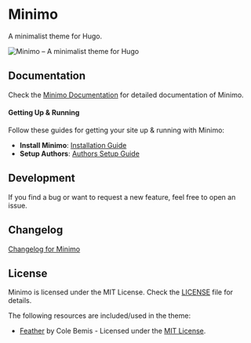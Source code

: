 # Minimo

A minimalist theme for Hugo.

![Minimo – A minimalist theme for Hugo](https://raw.githubusercontent.com/marcosci/minimo/master/images/tn.png)

## Documentation

Check the [Minimo Documentation](https://minimo.netlify.com/docs/) for detailed documentation of Minimo.

#### Getting Up & Running

Follow these guides for getting your site up & running with Minimo:

- **Install Minimo**: [Installation Guide](https://minimo.netlify.com/docs/installation)
- **Setup Authors**: [Authors Setup Guide](https://minimo.netlify.com/docs/authors)

## Development

If you find a bug or want to request a new feature, feel free to open an issue.

## Changelog

[Changelog for Minimo](https://github.com/marcosci/minimo/blob/master/CHANGELOG.md)

## License
Minimo is licensed under the MIT License. Check the [LICENSE](https://github.com/marcosci/minimo/blob/master/LICENSE) file for details.

The following resources are included/used in the theme:

- [Feather](https://feather.netlify.com/) by Cole Bemis - Licensed under the [MIT License](https://github.com/colebemis/feather/blob/master/LICENSE).
